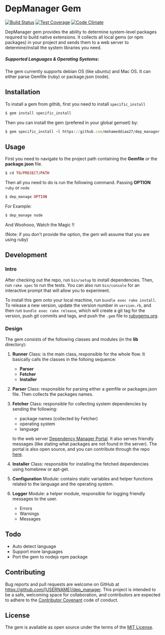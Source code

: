 # DepManager Gem
[![Build Status](https://travis-ci.org/mohameddiaa27/dep_manager.svg?branch=master)](https://travis-ci.org/mohameddiaa27/dep_manager)
[![Test Coverage](https://codeclimate.com/github/mohameddiaa27/dep_manager/badges/coverage.svg)](https://codeclimate.com/github/mohameddiaa27/dep_manager/coverage)
[![Code Climate](https://codeclimate.com/github/mohameddiaa27/dep_manager/badges/gpa.svg)](https://codeclimate.com/github/mohameddiaa27/dep_manager)

DepManager gem provides the ability to determine system-level packages required to build native extensions. It collects all local gems (or npm packages) in your project and sends them to a web server to determine/install the system libraries you need.

##### Supported Languages & Operating Syetems:
The gem currently supports debian OS (like ubuntu) and Mac OS. It can either parse Gemfile (ruby) or package.json (node).

## Installation

To install a gem from githib, first you need to install `specific_install`

```ruby
$ gem install specific_install
```

Then you can install the gem (prefered in your global gemset) by:

```ruby
$ gem specific_install -l https://github.com/mohameddiaa27/dep_manager.git
```


## Usage

First you need to navigate to the project path containing the **Gemfile** or the **package.json** file.

```ruby
$ cd TO/PROJECT/PATH
```
Then all you need to do is run the following command.
Passing **OPTION** `ruby` or `node`

```ruby
$ dep_manage OPTION
```

For Example:

```ruby
$ dep_manage node
```

And Woohooo, Watch the Magic !!

(Note: if you don't provide the option, the gem will assume that you are using ruby)

## Development

### Intro

After checking out the repo, run `bin/setup` to install dependencies. Then, run `rake spec` to run the tests. You can also run `bin/console` for an interactive prompt that will allow you to experiment.

To install this gem onto your local machine, run `bundle exec rake install`. To release a new version, update the version number in `version.rb`, and then run `bundle exec rake release`, which will create a git tag for the version, push git commits and tags, and push the `.gem` file to [rubygems.org](https://rubygems.org).

### Design

The gem consists of the following classes and modules (in the **lib** directory):

1. **Runner** Class: is the main class, responsible for the whole flow. It basically calls the classes in the folloing sequence:
	- **Parser**
	- **Fetcher**
	- **Installer**
2. **Parser** Class: responsible for parsing either a gemfile or packages.json file. Then collects the packages names.

3. **Fetcher** Class: responsible for collecting system dependencies by sending the following:
	- package names (collected by Fetcher)
	- operating system
	- language

	to the web server [Dependency Manager Portal](https://dep-manager.herokuapp.com). It also serves friendly messages (like stating what packages are not found in the server). The portal is also open source, and you can contribute through the repo [here](https://github.com/mohameddiaa27/dep_manager_server).

4. **Installer** Class: responsible for installing the fetched dependencies using homebrew or apt-get.

5. **Configuration** Module: contains static variables and helper functions related to the language and the operating system.

6. **Logger** Module: a helper module, responsible for logging friendly messages to the user.
	- Errors
	- Warnings
	- Messages

## Todo
- Auto detect language
- Support more languages
- Port the gem to nodejs npm package

## Contributing

Bug reports and pull requests are welcome on GitHub at https://github.com/[USERNAME]/dep_manager. This project is intended to be a safe, welcoming space for collaboration, and contributors are expected to adhere to the [Contributor Covenant](http://contributor-covenant.org) code of conduct.


## License

The gem is available as open source under the terms of the [MIT License](http://opensource.org/licenses/MIT).

